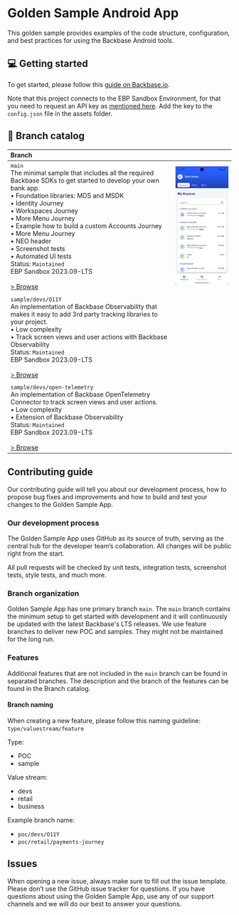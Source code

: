 # Golden Sample Android App
This golden sample provides examples of the code structure, configuration, and best practices for using the Backbase Android tools.

## 💻 Getting started
To get started, please follow this [guide on Backbase.io](https://backbase.io/developers/documentation/mobile-devkit/getting-started/set-up-android-development/).

Note that this project connects to the EBP Sandbox Environment, for that you need to request an API key as [mentioned here](https://backbase.io/developers/documentation/api-sandbox/retail-banking-usa/android-guide/). Add the key to the `config.json` file in the assets folder.

## 🧬 Branch catalog
| Branch |    |
|:-----|---------|
| `main`<br />The minimal sample that includes all the required Backbase SDKs to get started to develop your own bank app.<br />• Foundation libraries: MDS and MSDK<br />• Identity Journey<br />• Workspaces Journey<br />• More Menu Journey<br />• Example how to build a custom Accounts Journey<br />• More Menu Journey<br />• NEO header<br />• Screenshot tests<br />• Automated UI tests<br />Status: `Maintained`<br />EBP Sandbox 2023.09-LTS<br /><br />[> Browse](https://github.com/Backbase/golden-sample-app-android) | <img src="readme/screenshots/main.png" width="320" alt="main branch" />  |
| | |
| `sample/devs/O11Y`<br />An implementation of Backbase Observability that makes it easy to add 3rd party tracking libraries to your project.<br />• Low complexity<br />• Track screen views and user actions with Backbase Observability<br />Status: `Maintained`<br />EBP Sandbox 2023.09-LTS<br /><br />[> Browse](https://github.com/Backbase/golden-sample-app-android/tree/sample/devs/O11Y) | |
| | |
| `sample/devs/open-telemetry`<br />An implementation of Backbase OpenTelemetry Connector to track screen views and user actions.<br />• Low complexity<br />• Extension of Backbase Observability<br />Status: `Maintained`<br />EBP Sandbox 2023.09-LTS<br /><br />[> Browse](https://github.com/Backbase/golden-sample-app-android/tree/sample/devs/open-telemetry) | |

## Contributing guide
Our contributing guide will tell you about our development process, how to propose bug fixes and improvements and how to build and test your changes to the Golden Sample App.

### Our development process
The Golden Sample App uses GitHub as its source of truth, serving as the central hub for the developer team’s collaboration. All changes will be public right from the start.

All pull requests will be checked by unit tests, integration tests, screenshot tests, style tests, and much more.

### Branch organization
Golden Sample App has one primary branch `main`. The `main` branch contains the minimum setup to get started with development and it will continuously be updated with the latest Backbase's LTS releases.
We use feature branches to deliver new POC and samples. They might not be maintained for the long run.

### Features
Additional features that are not included in the `main` branch can be found in separated branches. The description and the branch of the features can be found in the Branch catalog.

#### Branch naming
When creating a new feature, please follow this naming guideline: `type/valuestream/feature`

Type:
 - POC 
 - sample

Value stream: 
 - devs
 - retail
 - business

Example branch name: 
 - `poc/devs/O11Y`
 - `poc/retail/payments-journey`

## Issues
When opening a new issue, always make sure to fill out the issue template.
Please don’t use the GitHub issue tracker for questions. If you have questions about using the Golden Sample App, use any of our support channels and we will do our best to answer your questions.
